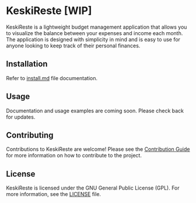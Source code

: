 # KeskiReste [WIP]

KeskiReste is a lightweight budget management application that allows you to visualize the balance between your expenses and income each month. The application is designed with simplicity in mind and is easy to use for anyone looking to keep track of their personal finances.

## Installation
Refer to [install.md](install.md) file documentation.

## Usage
Documentation and usage examples are coming soon. Please check back for updates.

## Contributing
Contributions to KeskiReste are welcome! Please see the [Contribution Guide](CONTRIBUTING.md) for more information on how to contribute to the project.

## License
KeskiReste is licensed under the GNU General Public License (GPL). For more information, see the [LICENSE](LICENSE) file.

